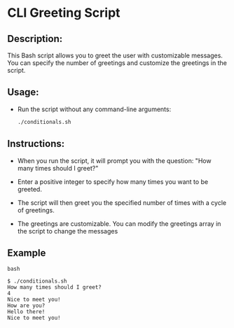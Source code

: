 # CLI Greeting Script

## Description:
This Bash script allows you to greet the user with customizable messages. You can specify the number of greetings and customize the greetings in the script.

## Usage:
- Run the script without any command-line arguments:
  ```bash
  ./conditionals.sh

## Instructions:
- When you run the script, it will prompt you with the question: "How many times should I greet?"

- Enter a positive integer to specify how many times you want to be greeted.

- The script will then greet you the specified number of times with a cycle of greetings.

- The greetings are customizable. You can modify the greetings array in the script to change the messages

## Example 
`bash`
```
$ ./conditionals.sh
How many times should I greet?
4
Nice to meet you!
How are you?
Hello there!
Nice to meet you!
```